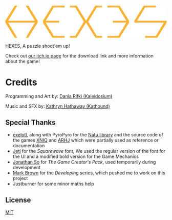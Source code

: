 <p align="center"><img width="550" src=".github/HEXES - Logo.png" alt="HEXES Segments Logo"></p>

HEXES, A puzzle shoot'em up!

Check out [our itch.io page](https://kaleidosium.itch.io/hexes) for the download link and more information about the game!

# Credits

Programming and Art by: [Dania Rifki (Kaleidosium)](https://github.com/Kaleidosium)

Music and SFX by: [Kathryn Hathaway (Kathound)](https://kathrynhathaway.bandcamp.com)

## Special Thanks

- [exelotl](https://exelo.tl), along with PyroPyro for the [Natu library](https://natu.exelo.tl) and the source code of the games [XNIQ](https://git.sr.ht/~exelotl/xniq) and [ARHJ](https://git.sr.ht/~pyropyro/A-Rushed-Hack-Job) which were partially used as reference or documentation
- [Jeti](https://fontenddev.com) for the *Squarewave* font, We used the regular version of the font for the UI and a modified bold version for the Game Mechanics
- [Jonathan So](https://jonathan-so.itch.io/creatorpack) for *The Game Creator's Pack*, used temporarily during development
- [Mark Brown](https://www.youtube.com/c/MarkBrownGMT) for the *Developing* series, which pushed me to work on this project
- Justburner for some minor maths help

## License

[MIT](LICENSE)
